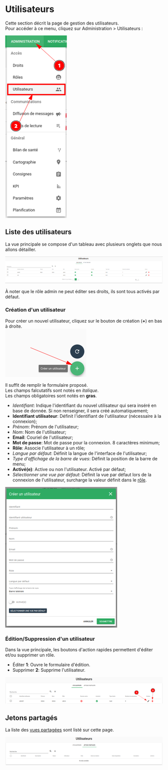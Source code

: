 # Utilisateurs

Cette section décrit la page de gestion des utilisateurs.  
Pour accéder à ce menu, cliquez sur Administration > Utilisateurs :

![Menu rôles](./img/utilisateurs_menu.png)

## Liste des utilisateurs

La vue principale se compose d'un tableau avec plusieurs onglets que nous allons détailler.

![Vue rôle liste](./img/utilisateurs_liste.png)

À noter que le rôle admin ne peut éditer ses droits, ils sont tous activés par défaut.

### Création d'un utilisateur

Pour créer un nouvel utilisateur, cliquez sur le bouton de création (**+**) en bas à droite.  
![Ajout d'un rôle](./img/utilisateurs_ajout.png)

Il suffit de remplir le formulaire proposé.  
Les champs falcutatifs sont notés en *italique*.  
Les champs obligatoires sont notés en **gras**.

  - *Identifiant*: Indique l'identifiant du nouvel utilisateur qui sera inséré en base de donnée. Si non renseigner, il sera créé automatiquement;
  - **Identifiant utilisateur**: Définit l'identifiant de l'utilisateur (nécessaire à la connexion);
  - *Prénom*: Prénom de l'utilisateur;
  - *Nom*: Nom de l'utilisateur;
  - **Email**: Couriel de l'utilisateur;
  - **Mot de passe**: Mot de passe pour la connexion. 8 caractères minimum;
  - **Rôle**: Associe l'utilisateur à un rôle;
  - *Langue par défaut*: Définit la langue de l'interface de l'utilisateur;
  - *Type d'affichage de la barre de vues*: Définit la position de la barre de menu;
  - **Activé(e)**: Active ou non l'utilisateur. Activé par défaut;
  - *Sélectionner une vue par défaut*: Définit la vue par défaut lors de la connexion de l'utilisateur, surcharge la valeur définit dans le [rôle](./roles.md#vue-par-defaut).

![Modal ajout rôle](./img/utilisateurs_modal_creation.png)

### Édition/Suppression d'un utilisateur

Dans la vue principale, les boutons d'action rapides permettent d'éditer et/ou supprimer un rôle.

  - Éditer **1**: Ouvre le formulaire d'édition.
  - Supprimer **2**: Supprime l'utilisateur.

![Bouton d'action rapide](./img/utilisateurs_liste_boutons.png)


## Jetons partagés

La liste des [vues partagées](../../notes-de-version/22.10.0.md#vues-partagees) sont listé sur cette page.

![Liste jetons](./img/utilisateurs_liste_jetons.png)
